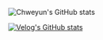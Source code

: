 ![Chweyun's GitHub stats](https://github-readme-stats.vercel.app/api?username=chweyun&show_icons=true&theme=panda)

[![Velog's GitHub stats](https://velog-readme-stats.vercel.app/api?name=chweyun)](https://velog.io/@chweyun/posts)
